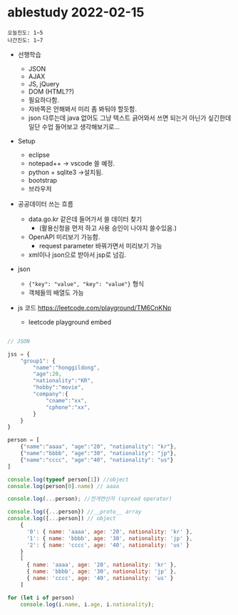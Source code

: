 # ablestudy 2022-02-15
```
오늘진도: 1~5
나간진도: 1~7
```

- 선행학습
	- JSON
	- AJAX
	- JS, jQuery
	- DOM (HTML??)
	- 필요하다함.
	- 자바쪽은 안해봐서 미리 좀 봐둬야 할듯함. 
	- json 다루는데 java 없어도 그냥 텍스트 긁어와서 쓰면 되는거 아닌가 싶긴한데 일단 수업 들어보고 생각해보기로...

- Setup
	- eclipse
	- notepad++ -> vscode 쓸 예정.
	- python + sqlite3 ->설치됨.
	- bootstrap
	- 브라우저

- 공공데이터 쓰는 흐름
	- data.go.kr 같은데 들어가서 쓸 데이터 찾기
		- (활용신청을 먼저 하고 사용 승인이 나야지 쓸수있음.)
	- OpenAPI 미리보기 가능함.
		- request parameter 바꿔가면서 미리보기 가능
	- xml이나 json으로 받아서 jsp로 넘김.

- json
	- `{"key": "value", "key": "value"}` 형식
	- 객체들의 배열도 가능
	
- js 코드 https://leetcode.com/playground/TM6CnKNp
	- leetcode playground embed
	
```js

// JSON 

jss = {
    "group1": {
        "name":"honggildong",
        "age":20,
        "nationality":"KR",
        "hobby":"movie",
        "company":{
            "cname":"xx",
            "cphone":"xx",
        }
    }
}

person = [
    {"name":"aaaa", "age":"20", "nationality": "kr"},
    {"name":"bbbb", "age":"30", "nationality": "jp"},
    {"name":"cccc", "age":"40", "nationality": "us"}
]

console.log(typeof person[1]) //object
console.log(person[0].name) // aaaa

console.log(...person); //전개연산자 (spread operator)

console.log({...person}) //__proto__ array
console.log([...person]) // object
    {
      '0': { name: 'aaaa', age: '20', nationality: 'kr' },
      '1': { name: 'bbbb', age: '30', nationality: 'jp' },
      '2': { name: 'cccc', age: '40', nationality: 'us' }
    }
    [
      { name: 'aaaa', age: '20', nationality: 'kr' },
      { name: 'bbbb', age: '30', nationality: 'jp' },
      { name: 'cccc', age: '40', nationality: 'us' }
    ]

for (let i of person)
    console.log(i.name, i.age, i.nationality);

```
